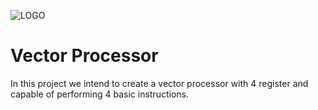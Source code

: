 ![LOGO](https://github.com/FaridMahmoudzadeh/Vector-Processor/assets/119705391/7effbad3-ed30-458a-9b97-34472f439132)

# Vector Processor
In this project we intend to create a vector processor with 4 register and capable of performing 4 basic instructions.
